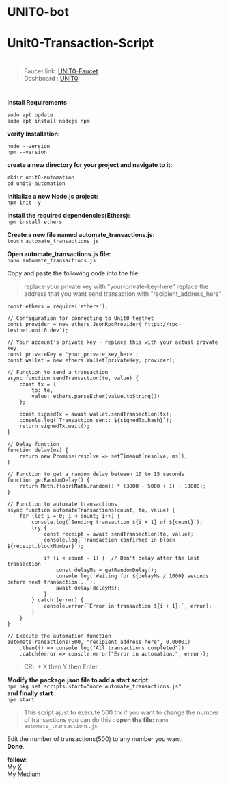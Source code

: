 # UNIT0-bot

# Unit0-Transaction-Script
#
>Faucet link: [UNIT0-Faucet](https://faucet-testnet.unit0.dev/)  
>Dashboard : [UNIT0](https://app.units.network/?referral=0x07c9A81d0C430d29076f055f142539507eb19700) 
#

**Install Requirements**
```
sudo apt update
sudo apt install nodejs npm
```
**verify Installation:**
```
node --version
npm --version
```

**create a new directory for your project and navigate to it:**  
```
mkdir unit0-automation
cd unit0-automation
```
**Initialize a new Node.js project:**  
```npm init -y```

**Install the required dependencies(Ethers):**  
```npm install ethers```

**Create a new file named automate_transactions.js:**  
```touch automate_transactions.js```

**Open automate_transactions.js file:**  
```nano automate_transactions.js```

Copy and paste the following code into the file:   
>  replace your private key with "your-private-key-here" 
> replace the address that you want send transaction with "recipient_address_here"
```
const ethers = require('ethers');

// Configuration for connecting to Unit0 testnet
const provider = new ethers.JsonRpcProvider('https://rpc-testnet.unit0.dev');

// Your account's private key - replace this with your actual private key
const privateKey = 'your_private_key_here';
const wallet = new ethers.Wallet(privateKey, provider);

// Function to send a transaction
async function sendTransaction(to, value) {
    const tx = {
        to: to,
        value: ethers.parseEther(value.toString())
    };

    const signedTx = await wallet.sendTransaction(tx);
    console.log(`Transaction sent: ${signedTx.hash}`);
    return signedTx.wait();
}

// Delay function
function delay(ms) {
    return new Promise(resolve => setTimeout(resolve, ms));
}

// Function to get a random delay between 10 to 15 seconds
function getRandomDelay() {
    return Math.floor(Math.random() * (3000 - 5000 + 1) + 10000);
}

// Function to automate transactions
async function automateTransactions(count, to, value) {
    for (let i = 0; i < count; i++) {
        console.log(`Sending transaction ${i + 1} of ${count}`);
        try {
            const receipt = await sendTransaction(to, value);
            console.log(`Transaction confirmed in block ${receipt.blockNumber}`);
            
            if (i < count - 1) {  // Don't delay after the last transaction
                const delayMs = getRandomDelay();
                console.log(`Waiting for ${delayMs / 1000} seconds before next transaction...`);
                await delay(delayMs);
            }
        } catch (error) {
            console.error(`Error in transaction ${i + 1}:`, error);
        }
    }
}

// Execute the automation function
automateTransactions(500, "recipient_address_here", 0.00001)
    .then(() => console.log("All transactions completed"))
    .catch(error => console.error("Error in automation:", error));
```
> CRL + X then Y then Enter

**Modify the package.json file to add a start script:**  
```npm pkg set scripts.start="node automate_transactions.js"```  
**and finally start :**  
```npm start```

> This script ajust to execute 500 trx if you want to change the number of transactions
> you can do this :
**open the file:**
```nano automate_transactions.js```

Edit the number of transactions(500) to any number you want:  
__Done__.  

**follow**:  
My [X](https://x.com/sormorEth)   
My [Medium](https://medium.com/@sormor)
